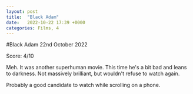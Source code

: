 ```yaml
---
layout: post
title:  "Black Adam"
date:   2022-10-22 17:39 +0000
categories: Films, 4
---
```


#Black Adam
22nd October 2022

Score: 4/10 

Meh. It was another superhuman movie. This time he's a bit bad and leans to darkness. Not massively brilliant, but wouldn't refuse to watch again.

Probably a good candidate to watch while scrolling on a phone. 